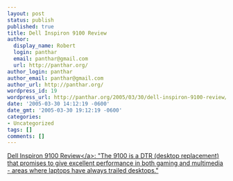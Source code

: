 ```yaml
---
layout: post
status: publish
published: true
title: Dell Inspiron 9100 Review
author:
  display_name: Robert
  login: panthar
  email: panthar@gmail.com
  url: http://panthar.org/
author_login: panthar
author_email: panthar@gmail.com
author_url: http://panthar.org/
wordpress_id: 19
wordpress_url: http://panthar.org/2005/03/30/dell-inspiron-9100-review/
date: '2005-03-30 14:12:19 -0600'
date_gmt: '2005-03-30 19:12:19 -0600'
categories:
- Uncategorized
tags: []
comments: []
---
```

<p><a href="http:&#47;&#47;www.overclockers.com&#47;articles1200&#47;">Dell Inspiron 9100 Review<&#47;a>: "The 9100 is a DTR (desktop replacement) that promises to give excellent performance in both gaming and multimedia - areas where laptops have always trailed desktops."</p>

